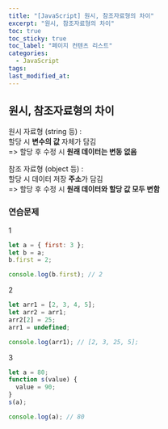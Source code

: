 ```yaml
---
title: "[JavaScript] 원시, 참조자료형의 차이"
excerpt: "원시, 참조자료형의 차이"
toc: true
toc_sticky: true
toc_label: "페이지 컨텐츠 리스트"
categories:
  - JavaScript
tags:
last_modified_at:
---
```


## 원시, 참조자료형의 차이

원시 자료형 (string 등) :  
할당 시 **변수의 값** 자체가 담김  
=> 할당 후 수정 시 **원래 데이터는 변동 없음**

참조 자료형 (object 등) :  
할당 시 데이터 저장 **주소**가 담김  
=> 할당 후 수정 시 **원래 데이터와 할당 값 모두 변함**

### 연습문제

1

```javascript
let a = { first: 3 };
let b = a;
b.first = 2;

console.log(b.first); // 2
```

2

```javascript
let arr1 = [2, 3, 4, 5];
let arr2 = arr1;
arr2[2] = 25;
arr1 = undefined;

console.log(arr1); // [2, 3, 25, 5];
```

3

```javascript
let a = 80;
function s(value) {
  value = 90;
}
s(a);

console.log(a); // 80
```
